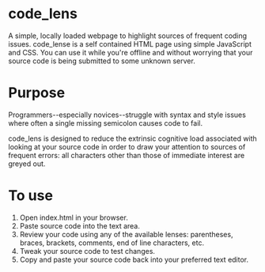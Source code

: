 # code_lens
A simple, locally loaded webpage to highlight sources of frequent coding issues. code_lense is a self contained HTML page using simple JavaScript and CSS. You can use it while you're offline and without worrying that your source code is being submitted to some unknown server.

# Purpose
Programmers--especially novices--struggle with syntax and style issues where often a single missing semicolon causes code to fail.

code_lens is designed to reduce the extrinsic cognitive load associated with looking at your source code in order to draw your attention to sources of frequent errors: all characters other than those of immediate interest are greyed out.

# To use
1. Open index.html in your browser.
2. Paste source code into the text area.
3. Review your code using any of the available lenses: parentheses, braces, brackets, comments, end of line characters, etc.
4. Tweak your source code to test changes.
5. Copy and paste your source code back into your preferred text editor.
